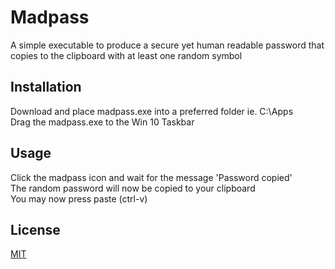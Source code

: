 # Madpass

A simple executable to produce a secure yet human readable password that copies
to the clipboard with at least one random symbol

## Installation

Download and place madpass.exe into a preferred folder ie. C:\Apps \
Drag the madpass.exe to the Win 10 Taskbar

## Usage

Click the madpass icon and wait for the message 'Password copied' \
The random password will now be copied to your clipboard \
You may now press paste (ctrl-v)

## License
[MIT](https://choosealicense.com/licenses/mit/)
